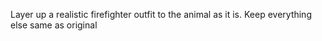 Layer up a realistic firefighter outfit to the animal as it is. Keep everything else same as original
